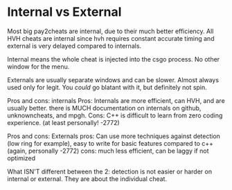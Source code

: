# Internal vs External

Most big pay2cheats are internal, due to their much better efficiency. All HVH cheats are internal since hvh requires constant accurate timing and external is very delayed compared to internals.

Internal means the whole cheat is injected into the csgo process. No other window for the menu.

Externals are usually separate windows and can be slower. Almost always used only for legit. You _could_ go blatant with it, but definitely not spin.

Pros and cons: internals Pros: Internals are more efficient, can HVH, and are usually better. there is MUCH documentation on internals on github, unknowncheats, and mpgh. Cons: C++ is difficult to learn from zero coding experience. \(at least personally! -2772\)

Pros and cons: Externals pros: Can use more techniques against detection \(low ring for example\), easy to write for basic features compared to c++ \(again, personally -2772\) cons: much less efficient, can be laggy if not optimized

What ISN'T different between the 2: detection is not easier or harder on internal or external. They are about the individual cheat.

